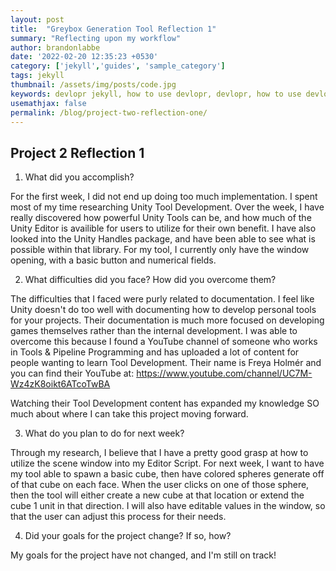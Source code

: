 ```yaml
---
layout: post
title:  "Greybox Generation Tool Reflection 1"
summary: "Reflecting upon my workflow"
author: brandonlabbe
date: '2022-02-20 12:35:23 +0530'
category: ['jekyll','guides', 'sample_category']
tags: jekyll
thumbnail: /assets/img/posts/code.jpg
keywords: devlopr jekyll, how to use devlopr, devlopr, how to use devlopr-jekyll, devlopr-jekyll tutorial,best jekyll themes, multi categories and tags
usemathjax: false
permalink: /blog/project-two-reflection-one/
---
```


## Project 2 Reflection 1

1. What did you accomplish?

For the first week, I did not end up doing too much implementation. I spent most of my time researching Unity Tool Development. Over the week, I have really discovered how powerful Unity Tools can be, and how much of the Unity Editor is availible for users to utilize for their own benefit. I have also looked into the Unity Handles package, and have been able to see what is possible within that library. For my tool, I currently only have the window opening, with a basic button and numerical fields.

2. What difficulties did you face? How did you overcome them?

The difficulties that I faced were purly related to documentation. I feel like Unity doesn't do too well with documenting how to develop personal tools for your projects. Their documentation is much more focused on developing games themselves rather than the internal development. I was able to overcome this because I found a YouTube channel of someone who works in Tools & Pipeline Programming and has uploaded a lot of content for people wanting to learn Tool Development. Their name is Freya Holmér and you can find their YouTube at: https://www.youtube.com/channel/UC7M-Wz4zK8oikt6ATcoTwBA

Watching their Tool Development content has expanded my knowledge SO much about where I can take this project moving forward.

3. What do you plan to do for next week?

Through my research, I believe that I have a pretty good grasp at how to utilize the scene window into my Editor Script. For next week, I want to have my tool able to spawn a basic cube, then have colored spheres generate off of that cube on each face. When the user clicks on one of those sphere, then the tool will either create a new cube at that location or extend the cube 1 unit in that direction. I will also have editable values in the window, so that the user can adjust this process for their needs.

4. Did your goals for the project change? If so, how?

My goals for the project have not changed, and I'm still on track!